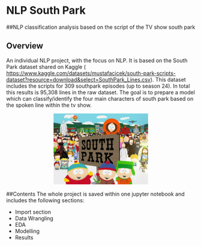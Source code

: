 # NLP South Park
##NLP classification analysis based on the script of the TV show south park 

## Overview 
An individual NLP project, with the focus on NLP. It is based on the South Park dataset shared on Kaggle ( https://www.kaggle.com/datasets/mustafacicek/south-park-scripts-dataset?resource=download&select=SouthPark_Lines.csv). This dataset includes the scripts for 309 southpark episodes (up to season 24). In total this results is 95,308 lines in the raw dataset. The goal is to prepare a model which can classify/identify the four main characters of south park based on the spoken line within the tv show.

<p align="center">
<img src="images/southpark.jpeg" width="50%" height="50%">
</p>

##Contents
The whole project is saved within one jupyter notebook and includes the following sections: 
-	Import section
-	Data Wrangling
-	EDA
-	Modelling 
-	Results


